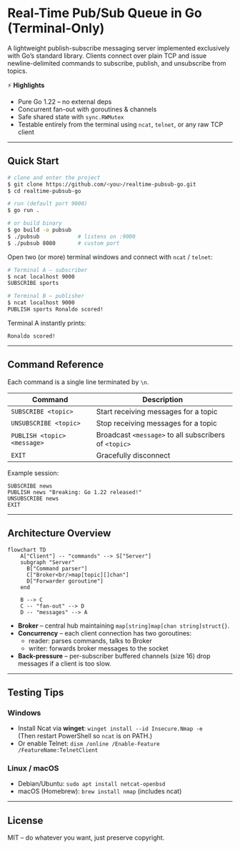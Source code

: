 # Real-Time Pub/Sub Queue in Go (Terminal-Only)

A lightweight publish-subscribe messaging server implemented exclusively with Go’s standard library. Clients connect over plain TCP and issue newline-delimited commands to subscribe, publish, and unsubscribe from topics.

⚡ **Highlights**

* Pure Go 1.22 – no external deps
* Concurrent fan-out with goroutines & channels
* Safe shared state with `sync.RWMutex`
* Testable entirely from the terminal using `ncat`, `telnet`, or any raw TCP client

---

## Quick Start

```bash
# clone and enter the project
$ git clone https://github.com/<you>/realtime-pubsub-go.git
$ cd realtime-pubsub-go

# run (default port 9000)
$ go run .

# or build binary
$ go build -o pubsub
$ ./pubsub            # listens on :9000
$ ./pubsub 8080       # custom port
```

Open two (or more) terminal windows and connect with `ncat` / `telnet`:

```bash
# Terminal A – subscriber
$ ncat localhost 9000
SUBSCRIBE sports

# Terminal B – publisher
$ ncat localhost 9000
PUBLISH sports Ronaldo scored!
```

Terminal A instantly prints:
```
Ronaldo scored!
```

---

## Command Reference

Each command is a single line terminated by `\n`.

| Command | Description |
|---------|-------------|
| `SUBSCRIBE <topic>`        | Start receiving messages for a topic |
| `UNSUBSCRIBE <topic>`      | Stop receiving messages for a topic |
| `PUBLISH <topic> <message>`| Broadcast `<message>` to all subscribers of `<topic>` |
| `EXIT`                     | Gracefully disconnect |

Example session:
```
SUBSCRIBE news
PUBLISH news "Breaking: Go 1.22 released!"
UNSUBSCRIBE news
EXIT
```

---

## Architecture Overview

```mermaid
flowchart TD
    A["Client"] -- "commands" --> S["Server"]
    subgraph "Server"
      B["Command parser"]
      C["Broker<br/>map[topic][]chan"]
      D["Forwarder goroutine"]
    end

    B --> C
    C -- "fan-out" --> D
    D -- "messages" --> A
```

* **Broker** – central hub maintaining `map[string]map[chan string]struct{}`.
* **Concurrency** – each client connection has two goroutines:
  * reader: parses commands, talks to Broker
  * writer: forwards broker messages to the socket
* **Back-pressure** – per-subscriber buffered channels (size 16) drop messages if a client is too slow.

---

## Testing Tips

### Windows
* Install Ncat via **winget**: `winget install --id Insecure.Nmap -e`  
  (Then restart PowerShell so `ncat` is on PATH.)
* Or enable Telnet: `dism /online /Enable-Feature /FeatureName:TelnetClient`

### Linux / macOS
* Debian/Ubuntu: `sudo apt install netcat-openbsd`
* macOS (Homebrew): `brew install nmap` (includes ncat)

---

## License

MIT – do whatever you want, just preserve copyright.
